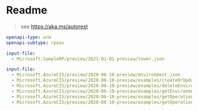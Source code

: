 # Readme

> see https://aka.ms/autorest

```yaml
openapi-type: arm 
openapi-subtype: rpaas
```

```yaml $(tag) == '2021-01-01-preview'
input-file: 
  - Microsoft.SampleRP/preview/2021-01-01-preview/tower.json
```
```yaml $(tag) == '2020-06-10-preview'
input-file: 
  - Microsoft.AzureCIS/preview/2020-06-10-preview/environment.json
  - Microsoft.AzureCIS/preview/2020-06-10-preview/examples/createOrUpdateEnvironment.json
  - Microsoft.AzureCIS/preview/2020-06-10-preview/examples/deleteEnvironment.json
  - Microsoft.AzureCIS/preview/2020-06-10-preview/examples/getEnvironment.json
  - Microsoft.AzureCIS/preview/2020-06-10-preview/examples/getOperationList.json
  - Microsoft.AzureCIS/preview/2020-06-10-preview/examples/getOperationStatus.json
```
